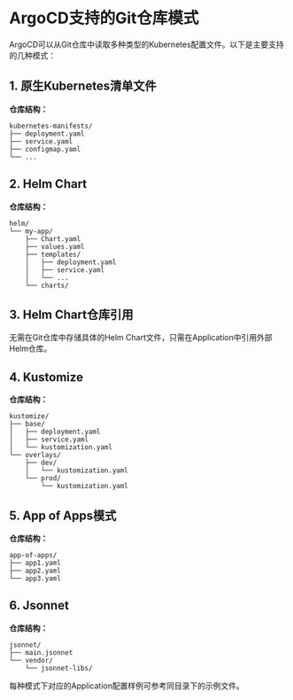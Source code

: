 # ArgoCD支持的Git仓库模式

ArgoCD可以从Git仓库中读取多种类型的Kubernetes配置文件。以下是主要支持的几种模式：

## 1. 原生Kubernetes清单文件

**仓库结构：**

```
kubernetes-manifests/
├── deployment.yaml
├── service.yaml
├── configmap.yaml
└── ...
```

## 2. Helm Chart

**仓库结构：**

```
helm/
└── my-app/
    ├── Chart.yaml
    ├── values.yaml
    ├── templates/
    │   ├── deployment.yaml
    │   ├── service.yaml
    │   └── ...
    └── charts/
```

## 3. Helm Chart仓库引用

无需在Git仓库中存储具体的Helm Chart文件，只需在Application中引用外部Helm仓库。

## 4. Kustomize

**仓库结构：**

```
kustomize/
├── base/
│   ├── deployment.yaml
│   ├── service.yaml
│   └── kustomization.yaml
└── overlays/
    ├── dev/
    │   └── kustomization.yaml
    └── prod/
        └── kustomization.yaml
```

## 5. App of Apps模式

**仓库结构：**

```
app-of-apps/
├── app1.yaml
├── app2.yaml
└── app3.yaml
```

## 6. Jsonnet

**仓库结构：**

```
jsonnet/
├── main.jsonnet
└── vendor/
    └── jsonnet-libs/
```

每种模式下对应的Application配置样例可参考同目录下的示例文件。

